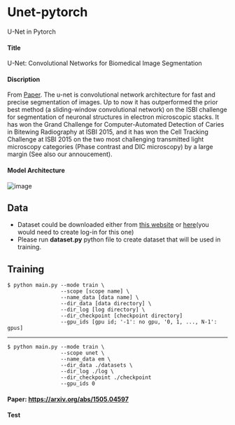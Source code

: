 # Unet-pytorch
U-Net in Pytorch
#### Title
U-Net: Convolutional Networks for Biomedical Image Segmentation

#### Discription 
From [Paper](https://lmb.informatik.uni-freiburg.de/people/ronneber/u-net/).
The u-net is convolutional network architecture for fast and precise segmentation of images. Up to now it has outperformed the prior best method (a sliding-window convolutional network) on the ISBI challenge for segmentation of neuronal structures in electron microscopic stacks. It has won the Grand Challenge for Computer-Automated Detection of Caries in Bitewing Radiography at ISBI 2015, and it has won the Cell Tracking Challenge at ISBI 2015 on the two most challenging transmitted light microscopy categories (Phase contrast and DIC microscopy) by a large margin (See also our annoucement).

#### Model Architecture
![image](https://lh3.googleusercontent.com/proxy/QPt20YDpodsDn101p8mjMDMKoRL4o3ss6lyROCIMoZllQWvgE-RFEgd_m2SSDEKA5dSJLzgwZ5FMbwhQxMcfo2VR3JI9_2CX9g)

## Data
- Dataset could be downloaded either from [this website](https://lmb.informatik.uni-freiburg.de/people/ronneber/u-net/) or [here](http://brainiac2.mit.edu/isbi_challenge/)(you would need to create log-in for this one)
- Please run **dataset.py** python file to create dataset that will be used in training. 

## Training
    $ python main.py --mode train \
                     --scope [scope name] \
                     --name_data [data name] \
                     --dir_data [data directory] \
                     --dir_log [log directory] \
                     --dir_checkpoint [checkpoint directory]
                     --gpu_ids [gpu id; '-1': no gpu, '0, 1, ..., N-1': gpus]
---
    $ python main.py --mode train \
                     --scope unet \
                     --name_data em \
                     --dir_data ./datasets \
                     --dir_log ./log \
                     --dir_checkpoint ./checkpoint
                     --gpu_ids 0







#### Paper: https://arxiv.org/abs/1505.04597
#### Test
